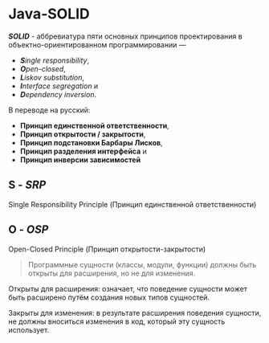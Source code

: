 # Java-SOLID

__*SOLID*__ - аббревиатура пяти основных принципов проектирования в объектно-ориентированном программировании —
* __*S*__*ingle responsibility*,
* __*O*__*pen-closed*,
* __*L*__*iskov substitution*,
* __*I*__*nterface segregation* и
* __*D*__*ependency inversion*.

В переводе на русский:
* __Принцип единственной ответственности__,
* __Принцип открытости / закрытости__,
* __Принцип подстановки Барбары Лисков__,
* __Принцип разделения интерфейса__ и
* __Принцип инверсии зависимостей__

## __S__ - *SRP*

Single Responsibility Principle (Принцип единственной ответственности)



## __O__ - *OSP*

Open-Closed Principle (Принцип открытости-закрытости)

> Программные сущности (классы, модули, функции) должны быть открыты для расширения, но не для изменения.

Открыты для расширения: означает, что поведение сущности может быть расширено путём создания новых типов сущностей.

Закрыты для изменения: в результате расширения поведения сущности, не должны вноситься изменения в код, который эту сущность использует.


